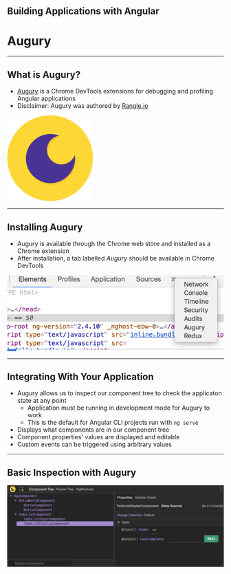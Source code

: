 <!-- .slide: data-background="../content/images/title-slide.jpg" -->

##  Building Applications with Angular

# Augury

---

## What is Augury?

- [Augury](https://augury.angular.io/) is a Chrome DevTools extensions for debugging and profiling Angular applications
- Disclaimer: Augury was authored by [Rangle.io](http://rangle.io)

<img src="content/images/augury.svg" width="200" style="box-shadow: none" alt="Augury Logo"/>

---

## Installing Augury

- Augury is available through the Chrome web store and installed as a Chrome extension
- After installation, a tab labelled _Augury_ should be available in Chrome DevTools

![Augury in DevTools](content/images/chrome-devtools-augury.png)

---

## Integrating With Your Application

- Augury allows us to inspect our component tree to check the applicaton state at any point
  - Application must be running in development mode for Augury to work
  - This is the default for Angular CLI projects run with `ng serve`
- Displays what components are in our component tree
- Component properties' values are displayed and editable
- Custom events can be triggered using arbitrary values

---

## Basic Inspection with Augury

![Augury in Action](content/images/augury-component-tree.png)
